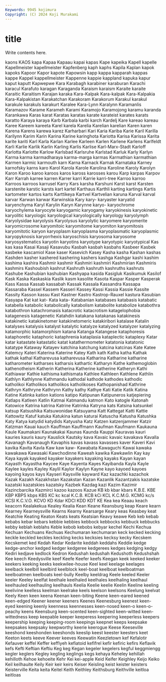 ```yaml
---
Keywords: 9945 kojimura
Copyright: (C) 2024 Koji Murakami
---
```


# title

Write contents here.




kaons KAOS kapa Kapaa Kapaau kapai kapas Kape kapeika Kapell
kapelle Kapellmeister kapellmeister Kapfenberg kaph kaphs Kapila Kaplan kapok kapoks
Kapoor Kapor kapote Kapowsin kapp kappa kapparah kappas kappe Kappel
kappellmeister Kappenne kappie kappland kapuka kapur kaput kaputt Kapwepwe Kara
Karabagh karabiner karaburan Karachi karacul Karafuto karagan Karaganda Karaism karaism
Karaite karaite Karaitic Karaitism Karajan karaka Kara-Kalpak Kara-kalpak Kara-Kalpakia Kara-Kalpakistan
Karakatchan Karakoram Karakorum Karakul karakul karakule karakuls karakurt Karalee Kara-Lynn
Karalynn Karamanlis Karamazov Karame Karameh Karami Karamojo Karamojong karamu karanda
Karankawa Karas karat Karatas karatas karate karateist karates karats karatto
Karaya karaya Karb Karbala karbi karch Kardelj Kare kareao kareau
Karee Kareem kareeta Karel karela Karelia Karelian karelian Karen karen
Karena Karens karewa karez Karharbari Kari Karia Kariba Karie Karil
Karilla Karilynn Karim Karin Karina Karine karinghota Kariotta Karisa Karissa
Karita karite kariti Karl Karla Karlan Karlee Karleen Karlen Karlene
Karlens Karlfeldt Karli Karlie Karlik Karlin Karling Karlis Karlise Karl-Marx-Stadt
Karloff Karlotta Karlotte Karlow Karlsbad Karlsruhe Karlstad Karluk Karly Karlyn
Karma karma karmadharaya karma-marga karmas Karmathian karmathian Karmen karmic karmouth
karn Karna Karnack Karnak Karnataka Karney karnofsky karns karo Karol
Karola Karole Karolina Karoline Karoly Karolyn Karon Karoo karoo karoos
karos kaross karosses karou Karp karpas Karpov Karr Karrah karree
karren Karrer karri Karrie karri-tree Karroo karroo Karroos karroos karrusel
Karry Kars karsha Karshuni Karst karst Karsten karstenite karstic karsts
kart kartel Karthaus Karthli karting kartings Kartis kartometer kartos karts
Karttikeya Kartvel Kartvelian karuna Karval karval karvar Karwan karwar Karwinskia
Kary kary- karyaster karyatid karyenchyma Karyl Karylin Karyn Karynne karyo-
karyochrome karyochylema karyocyte karyogamic karyogamy karyokinesis karyokinetic karyolitic karyologic karyological
karyologically karyology karyolymph Karyolysidae karyolysis Karyolysus karyolytic karyomere karyomerite karyomicrosome
karyomitoic karyomitome karyomiton karyomitosis karyomitotic karyon karyoplasm karyoplasma karyoplasmatic karyoplasmic
karyopyknosis karyorrhexis karyoschisis karyosoma karyosome karyosystematics karyotin karyotins karyotype karyotypic
karyotypical Kas kas kasa Kasai Kasaji Kasavubu Kasbah kasbah kasbahs
Kasbeer Kasbek kasbeke kascamiol Kase kaser Kasevich Kasey Kasha kasha
Kashan kashas Kashden kasher kashered kashering kashers kashga Kashgar kashi
kashim kashima kashira Kashmir kashmir Kashmiri kashmiri Kashmirian Kashmiris kashmirs
Kashoubish kashrut Kashruth kashruth kashruths kashruts Kashube Kashubian kashubian Kashyapa
kasida Kasigluk Kasikumuk Kasilof Kask Kaska Kaskaskia Kaslik kasm kasolite
Kasota Kaspar Kasper Kasperak Kass Kassa Kassab kassabah Kassak Kassala
Kassandra Kassapa Kassaraba Kassel Kassem Kasseri Kassey Kassi Kassia Kassie
Kassite Kassity Kasson kassu Kast Kastner Kastro Kastrop-Rauxel kastura Kasubian
Kasyapa Kat kat kat- Kata kata- Katabanian katabases katabasis katabatic
katabella katabolic katabolically katabolism katabolite katabolize katabothra katabothron katachromasis katacrotic
katacrotism katagelophobia katagenesis katagenetic Katahdin katakana katakanas katakinesis katakinetic katakinetomer
katakinetomeric katakiribori katalase Katalin katalyses katalysis katalyst katalytic katalyze katalyzed
katalyzer katalyzing katamorphic katamorphism katana Katanga Katangese kataphoresis kataphoretic kataphoric
kataphrenia kataplasia kataplectic kataplexy Katar katar katastate katastatic katat katathermometer
katatonia katatonic katatype Kataway Katayev katchina katchung katcina katcinas Kate
Katee Katemcy Kateri Katerina Katerine Katey Kath kath Katha katha
Kathak kathak kathal Katharevusa katharevusa Katharina Katharine katharine katharometer katharses
katharsis kathartic Katharyn Kathe kathemoglobin kathenotheism Katherin Katherina Katherine katherine
Katheryn Kathi Kathiawar Kathie kathisma kathismata Kathlee Kathleen Kathlene Kathlin
Kathlyn Kathlynne Kathmandu kathodal kathode kathodes kathodic katholikoi Katholikos katholikos
katholikoses Kathopanishad Kathrine Kathryn Kathryne Kathrynn Kathy kathy Kathye Kati
Katie Katik Katina Katine Katinka kation kations katipo Katipunan Katipuneros
katjepiering Katlaps Katleen Katlin Katmai Katmandu katmon Kato katogle Katonah
Katowice Katrina katrina Katrine Katrinka Katryna kats Katsina katsunkel katsup
Katsushika Katsuwonidae Katsuyama Katt Kattegat Katti Kattie Kattowitz Katuf katuka
Katukina katun katurai Katuscha Katusha Katushka Katy Katya katydid katydids
Katyusha Katz Katzen katzenjammer Katzir Katzman Kauai kauch Kauffman Kauffmann
Kaufman Kaufmann Kaukauna Kaule Kaumakani Kaunakakai Kaunas Kaunda Kauppi Kauravas
kauri kauries kauris kaury Kauslick Kautsky kava Kavaic kavaic kavakava
Kavalla Kavanagh Kavanaugh Kavaphis kavas kavass kavasses kaver Kaveri Kavi
kavika Kavita Kavla Kaw kaw kaw- Kawabata Kawaguchi Kawai kawaka
kawakawa Kawasaki Kawchodinne Kaweah kawika Kawkawlin Kay kay Kaya kayak
kayaked kayaker kayakers kayaking kayaks Kayan kayan Kayasth Kayastha Kaycee
Kaye Kayenta Kayes Kayibanda Kayla Kayle Kaylee kayles Kayley Kaylil
Kaylor Kaylyn Kayne kayo kayoed kayoes kayoing kayos kays Kayseri
Kaysville kayward Kaz kazachki kazachok Kazak Kazakh Kazakhstan Kazakstan Kazan
Kazanlik Kazantzakis kazatske kazatski kazatskies kazatsky Kazbek Kazdag kazi Kazim
Kazimir Kazincbarcika Kazmirci kazoo kazoos Kazue KB kb kbar kbars
K.B.E. KBE KBP KBPS kbps KBS KC kc kcal K.C.B.
KCB kCi KCL K.C.M.G. KCMG kc/s KCSI K.C.V.O. KCVO KD
Kdar KDCI KDD KDT KE Kea kea Keaau keach keacorn
Kealakekua Kealey Kealia Kean Keane Keansburg keap Keare kearn Kearney
Kearneysville Kearns Kearny Kearsarge Keary keas Keasbey keat Keatchie Keating
Keaton Keats keats Keatsian Keavy keawe Keb keb kebab kebabs
kebar kebars kebbie kebbies kebbock kebbocks kebbuck kebbucks kebby keblah
keblahs Keble kebob kebobs kebyar kechel Kechi Kechua Kechuan Kechuans
Kechuas Kechumaran kechumaran keck kecked kecking keckle keckled keckles keckling
kecks kecksies kecksy kecky Kecskem Kecskemet ked Kedah Kedar Kedarite
keddah keddahs Keddie kedge kedge-anchor kedged kedger kedgeree kedgerees kedges
kedging kedgy Kediri kedjave kedlock Kedron Kedushah kedushah Kedushoth Kedushshah
Kee keech Keedysville keef Keefe Keefer keefs Keegan keek keeked
keeker keekers keeking keeks keekwilee-house Keel keel keelage keelages keelback
keelbill keelbird keelblock keel-boat keelboat keelboatman keelboatmen keelboats keel-bully Keelby
keeldrag Keele keeled Keeler keeler Keeley keelfat keelhale keelhaled keelhales
keelhaling keelhaul keelhauled keelhauling keelhauls Keelia Keelie keelie Keelin Keeline
keeling keelivine keelless keelman keelrake keels keelson keelsons Keelung keelvat
Keely Keen keen keena Keenan keen-biting Keene keen-eared keened keen-edged
Keener keener keeners Keenes Keenesburg keenest keen-eyed keening keenly keenness
keennesses keen-nosed keen-o keen-o-peachy keens Keensburg keen-scented keen-sighted keen-witted keen-wittedness
keep keepable keeper keeperess keepering keeperless keepers keepership keeping keeping-room
keepings keepnet keeps keepsake keepsakes keepsaky keepworthy keerie keerogue Keese
Keeseville keeshond keeshonden keeshonds keeslip keest keester keesters keet Keeton
keets keeve Keever keeves Keewatin Keezletown kef Kefalotir Kefauver keffel
Keffer keffiyeh kefiatoid kefifrel kefir kefiric kefirs Keflavik kefs Kefti
Keftian Keftiu Keg keg Kegan kegeler kegelers kegful keggmiengg kegler
keglers Kegley kegling keglings kegs kehaya Keheley kehillah kehilloth Kehoe
kehoeite Kehr Kei kei-apple Keid Keifer Keighley Keijo Keiko Keil
keilhauite Keily Keir keir keirs Keiser Keisling keist keister keisters
Keisterville Keita keita Keitel Keith Keithley Keithsburg Keithville keitloa keitloas
